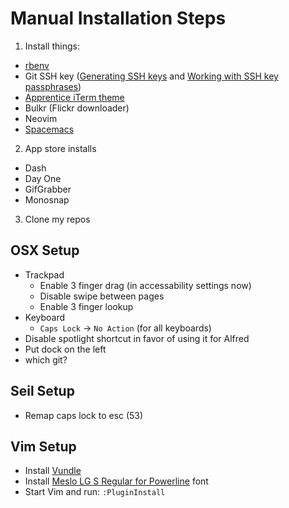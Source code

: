 Manual Installation Steps
=========================
1. Install things:
  - [rbenv](https://github.com/sstephenson/rbenv)
  - Git SSH key ([Generating SSH keys](https://help.github.com/articles/generating-ssh-keys/) and [Working with SSH key passphrases](https://help.github.com/articles/working-with-ssh-key-passphrases/))
  - [Apprentice iTerm theme](https://github.com/romainl/iterm2-colorschemes)
  - Bulkr (Flickr downloader)
  - Neovim
  - [Spacemacs](https://github.com/syl20bnr/spacemacs)
2. App store installs
  - Dash
  - Day One
  - GifGrabber
  - Monosnap
3. Clone my repos

OSX Setup
---------
- Trackpad
  - Enable 3 finger drag (in accessability settings now)
  - Disable swipe between pages
  - Enable 3 finger lookup
- Keyboard
  - `Caps Lock` -> `No Action` (for all keyboards)
- Disable spotlight shortcut in favor of using it for Alfred
- Put dock on the left
- which git?

Seil Setup
----------
- Remap caps lock to esc (53)

Vim Setup
---------
- Install [Vundle](https://github.com/gmarik/Vundle.vim)
- Install [Meslo LG S Regular for Powerline](https://github.com/Lokaltog/powerline-fonts/blob/master/Meslo/Meslo%20LG%20S%20Regular%20for%20Powerline.otf) font
- Start Vim and run: `:PluginInstall`
